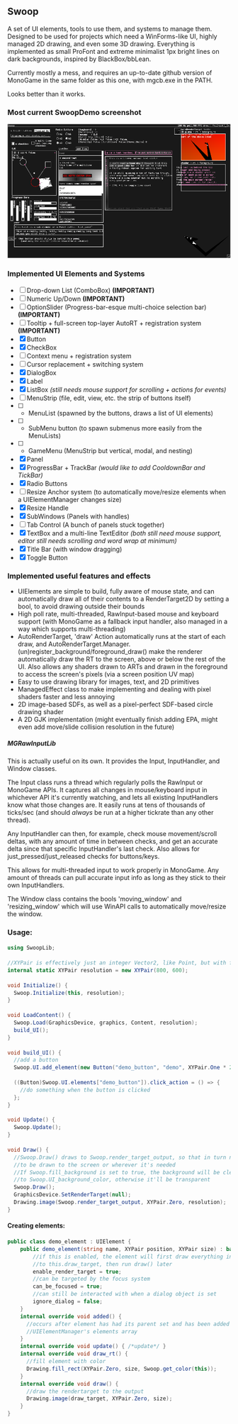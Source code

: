 ## Swoop
A set of UI elements, tools to use them, and systems to manage them. Designed to be used for projects which need a WinForms-like UI, highly managed 2D drawing, and even some 3D drawing. Everything is implemented as small ProFont and extreme minimalist 1px bright lines on dark backgrounds, inspired by BlackBox/bbLean. 

Currently mostly a mess, and requires an up-to-date github version of MonoGame in the same folder as this one, with mgcb.exe in the PATH. 

Looks better than it works.

### Most current SwoopDemo screenshot
![Most current major change screenshot](current.png)

### Implemented UI Elements and Systems
- [ ] Drop-down List (ComboBox) **(IMPORTANT)**
- [ ] Numeric Up/Down **(IMPORTANT)**
- [ ] OptionSlider (Progress-bar-esque multi-choice selection bar) **(IMPORTANT)**
- [ ] Tooltip + full-screen top-layer AutoRT + registration system **(IMPORTANT)**
- [x] Button
- [x] CheckBox
- [ ] Context menu + registration system
- [ ] Cursor replacement + switching system
- [x] DialogBox
- [x] Label
- [x] ListBox *(still needs mouse support for scrolling + actions for events)*
- [ ] MenuStrip (file, edit, view, etc. the strip of buttons itself)
- [ ] - MenuList (spawned by the buttons, draws a list of UI elements)
- [ ] - SubMenu button (to spawn submenus more easily from the MenuLists)
- [ ] - GameMenu (MenuStrip but vertical, modal, and nesting)
- [x] Panel
- [x] ProgressBar + TrackBar *(would like to add CooldownBar and TickBar)*
- [x] Radio Buttons
- [ ] Resize Anchor system (to automatically move/resize elements when a UIElementManager changes size)
- [x] Resize Handle
- [x] SubWindows (Panels with handles)
- [ ] Tab Control (A bunch of panels stuck together)
- [x] TextBox and a multi-line TextEditor *(both still need mouse support, editor still needs scrolling and word wrap at minimum)*
- [x] Title Bar (with window dragging)
- [x] Toggle Button
### Implemented useful features and effects
- UIElements are simple to build, fully aware of mouse state, and can automatically draw all of their contents to a RenderTarget2D by setting a bool, to avoid drawing outside their bounds
- High poll rate, multi-threaded, RawInput-based mouse and keyboard support (with MonoGame as a fallback input handler, also managed in a way which supports multi-threading)
- AutoRenderTarget, 'draw' Action automatically runs at the start of each draw, and AutoRenderTarget.Manager.(un)register_background/foreground_draw() make the renderer automatically draw the RT to the screen, above or below the rest of the UI. Also allows any shaders drawn to ARTs and drawn in the foreground to access the screen's pixels (via a screen position UV map)
- Easy to use drawing library for images, text, and 2D primitives
- ManagedEffect class to make implementing and dealing with pixel shaders faster and less annoying
- 2D image-based SDFs, as well as a pixel-perfect SDF-based circle drawing shader
- A 2D GJK implementation (might eventually finish adding EPA, might even add move/slide collision resolution in the future)

##### MGRawInputLib
This is actually useful on its own. It provides the Input, InputHandler, and Window classes.

The Input class runs a thread which regularly polls the RawInput or MonoGame APIs. It captures all changes in mouse/keyboard input in whichever API it's currently watching, and lets all existing InputHandlers know what those changes are. It easily runs at tens of thousands of ticks/sec (and should *always* be run at a higher tickrate than any other thread).

Any InputHandler can then, for example, check mouse movement/scroll deltas, with any amount of time in between checks, and get an accurate delta since that specific InputHandler's last check. Also allows for just_pressed/just_released checks for buttons/keys.

This allows for multi-threaded input to work properly in MonoGame. Any amount of threads can pull accurate input info as long as they stick to their own InputHandlers.

The Window class contains the bools 'moving_window' and 'resizing_window' which will use WinAPI calls to automatically move/resize the window.

### Usage:
```csharp
using SwoopLib;

//XYPair is effectively just an integer Vector2, like Point, but with far more functionality
internal static XYPair resolution = new XYPair(800, 600);

void Initialize() {
  Swoop.Initialize(this, resolution);
}

void LoadContent() {
  Swoop.Load(GraphicsDevice, graphics, Content, resolution);
  build_UI();
}

void build_UI() {
  //add a button
  Swoop.UI.add_element(new Button("demo_button", "demo", XYPair.One * 20));

  ((Button)Swoop.UI.elements["demo_button"]).click_action = () => {
    //do something when the button is clicked
  };
}

void Update() {
  Swoop.Update();
}

void Draw() {  
  //Swoop.Draw() draws to Swoop.render_target_output, so that in turn needs 
  //to be drawn to the screen or wherever it's needed
  //If Swoop.fill_background is set to true, the background will be cleared 
  //to Swoop.UI_background_color, otherwise it'll be transparent
  Swoop.Draw();
  GraphicsDevice.SetRenderTarget(null);
  Drawing.image(Swoop.render_target_output, XYPair.Zero, resolution);
}
```

#### Creating elements:
```csharp
public class demo_element : UIElement {
    public demo_element(string name, XYPair position, XYPair size) : base(name, position, size) {
        //if this is enabled, the element will first draw everything in draw_rt()
        //to this.draw_target, then run draw() later
        enable_render_target = true;
        //can be targeted by the focus system
        can_be_focused = true;
        //can still be interacted with when a dialog object is set
        ignore_dialog = false;
    }
    internal override void added() { 
      //occurs after element has had its parent set and has been added to a 
      //UIElementManager's elements array
    }
    internal override void update() { /*update*/ }        
    internal override void draw_rt() {
      //fill element with color
      Drawing.fill_rect(XYPair.Zero, size, Swoop.get_color(this));
    }
    internal override void draw() {          
      //draw the rendertarget to the output
      Drawing.image(draw_target, XYPair.Zero, size);
    }
}
```
